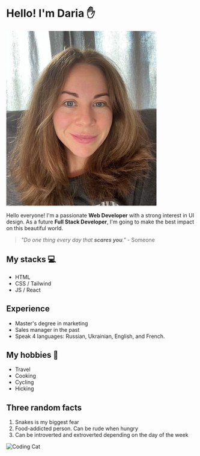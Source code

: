# Hello! I'm Daria ✋

![about Daria](./img/dspodina.jpeg)

Hello everyone! I'm a passionate **Web Developer** with a strong interest in UI
design. As a future **Full Stack Developer**, I'm going to make the best impact
on this beautiful world.

> _"Do one thing every day that **scares you**."_ - Someone

## My stacks 💻

- HTML
- CSS / Tailwind
- JS / React

## Experience

- Master's degree in marketing
- Sales manager in the past
- Speak 4 languages: Russian, Ukrainian, English, and French.

## My hobbies 🍫

- Travel
- Cooking
- Cycling
- Hicking

## Three random facts

1. Snakes is my biggest fear
2. Food-addicted person. Can be rude when hungry
3. Can be introverted and extroverted depending on the day of the week

![Coding Cat](https://media.giphy.com/media/aNqEFrYVnsS52/giphy.gif)
